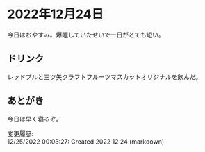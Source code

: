 # 2022年12月24日

今日はおやすみ。爆睡していたせいで一日がとても短い。

## ドリンク

レッドブルと三ツ矢クラフトフルーツマスカットオリジナルを飲んだ。

## あとがき

今日は早く寝るぞ。

変更履歴:  
12/25/2022 00:03:27: Created 2022 12 24 (markdown)  
